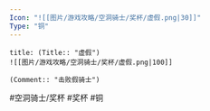 ```yaml
---
Icon: "![[图片/游戏攻略/空洞骑士/奖杯/虚假.png|30]]"
Type: "铜"
---
```

```ad-common-bronze-trophy
title: (Title:: "虚假")
![[图片/游戏攻略/空洞骑士/奖杯/虚假.png|100]]

(Comment:: "击败假骑士")
```

#空洞骑士/奖杯 #奖杯 #铜
